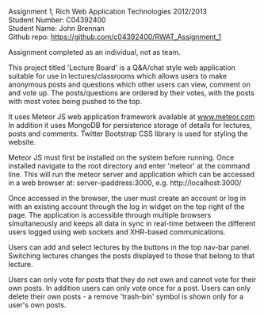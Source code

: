 Assignment 1, Rich Web Application Technologies 2012/2013  
Student Number: C04392400  
Student Name: John Brennan  
Github repo: https://github.com/c04392400/RWAT_Assignment_1  

Assignment completed as an individual, not as team.

This project titled 'Lecture Board' is a Q&A/chat style web application suitable for use in lectures/classrooms which allows users to make anonymous posts and questions which other users can view, comment on and vote up. The posts/questions are ordered by their votes, with the posts with most votes being pushed to the top.

It uses Meteor JS web application framework available at www.meteor.com
In addition it uses MongoDB for persistence storage of details for lectures, posts and comments.
Twitter Bootstrap CSS library is used for styling the website.

Meteor JS must first be installed on the system before running. Once installed navigate to the root directory and enter 'meteor' at the command line. This will run the meteor server and application which can be accessed in a web browser at: server-ipaddress:3000, e.g. http://localhost:3000/

Once accessed in the browser, the user must create an account or log in with an existing account through the log in widget on the top right of the page.
The application is accessible through multiple browsers simultaneously and keeps all data in sync in real-time between the different users logged using web sockets and XHR-based communications.

Users can add and select lectures by the buttons in the top nav-bar panel. Switching lectures changes the posts displayed to those that belong to that lecture.

Users can only vote for posts that they do not own and cannot vote for their own posts. In addition users can only vote once for a post. Users can only delete their own posts - a remove 'trash-bin' symbol is shown only for a user's own posts.
